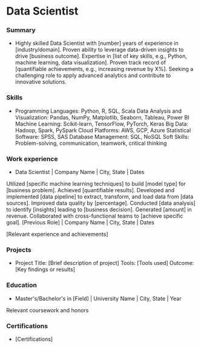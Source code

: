 # Data Scientist

### Summary 
- Highly skilled Data Scientist with [number] years of experience in [industry/domain]. Proven ability to leverage data-driven insights to drive [business outcome]. Expertise in [list of key skills, e.g., Python, machine learning, data visualization]. Proven track record of [quantifiable achievements, e.g., increasing revenue by X%]. Seeking a challenging role to apply advanced analytics and contribute to innovative solutions.

### Skills
- Programming Languages: Python, R, SQL, Scala
Data Analysis and Visualization: Pandas, NumPy, Matplotlib, Seaborn, Tableau, Power BI
Machine Learning: Scikit-learn, TensorFlow, PyTorch, Keras
Big Data: Hadoop, Spark, PySpark
Cloud Platforms: AWS, GCP, Azure
Statistical Software: SPSS, SAS
Database Management: SQL, NoSQL
Soft Skills: Problem-solving, communication, teamwork, critical thinking


### Work experience 
- Data Scientist | Company Name | City, State | Dates

Utilized [specific machine learning techniques] to build [model type] for [business problem]. Achieved [quantifiable results].
Developed and implemented [data pipeline] to extract, transform, and load data from [data sources]. Improved data quality by [percentage].
Conducted [data analysis] to identify [insights] leading to [business decision]. Generated [amount] in revenue.
Collaborated with cross-functional teams to [achieve specific goal].
[Previous Role] | Company Name | City, State | Dates

[Relevant experience and achievements]


### Projects
- Project Title: [Brief description of project]
Tools: [Tools used]
Outcome: [Key findings or results]

### Education
- Master's/Bachelor's in [Field] | University Name | City, State | Year

Relevant coursework and honors

### Certifications
- [Certifications]

  


